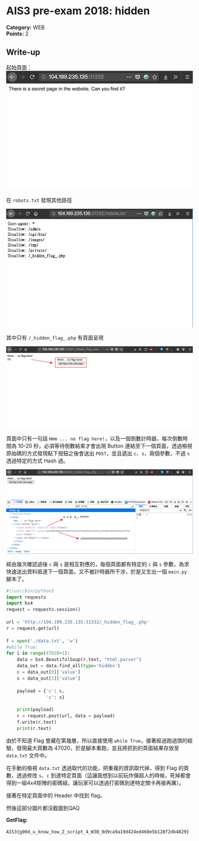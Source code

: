 # AIS3 pre-exam 2018: hidden

**Category:** WEB  
**Points:** 2  

## Write-up

起始頁面：
![index](index.png)

在 `robots.txt` 發現其他路徑  

![robots.txt](robots.txt.png)

其中只有 `/_hidden_flag_.php` 有頁面呈現

![hidden_flag1](_hidden_flag1.png)

頁面中只有一句話 `Hmm ... no flag here!`，以及一個倒數計時器，每次倒數時間為 10-20 秒，必須等待倒數結束才會出現 Button 連結至下一個頁面，透過檢視原始碼的方式發現點下按鈕之後會送出 `POST`，並且遞出 `c`、`s`，兩個參數，不過 `s` 透過特定的方式 Hash 過。

![hidden_flag2](_hidden_flag2.png)

經由幾次確認過後 `c` 與 `s` 是相互對應的，每個頁面都有特定的 `c` 與 `s` 參數，為求快速送出資料抵達下一個頁面，又不被計時器所干涉，於是又生出一個 `main.py` 腳本了。

```python
#!/usr/bin/python3
import requests
import bs4
request = requests.session()

url = 'http://104.199.235.135:31332/_hidden_flag_.php'
r = request.get(url)

f = open('./data.txt', 'w')
#while True:
for i in range(47020+1):
    data = bs4.BeautifulSoup(r.text, "html.parser")
    data_out = data.find_all(type='hidden')
    c = data_out[0]['value']
    s = data_out[1]['value']

    payload = {'c': c,
               's': s}

    print(payload)
    r = request.post(url, data = payload)
    f.write(r.text)
    print(r.text)
```

由於不知道 Flag 會藏在第幾層，所以直接使用 `while True`，接著經過跑過頭的經驗，發現最大頁數為 47020，於是腳本重跑，並且將抓到的頁面結果存放至 `data.txt` 文件中。

在手動的檢視 `data.txt` 透過取代的功能，把重複的資訊取代掉，得到 Flag 的頁數，透過修改 `s`、`c` 到達特定頁面（這讓我想到以前玩炸彈超人的時候，死掉都會得到一組4x4矩陣的密碼組，讓玩家可以透過打密碼到達特定關卡再接再厲）。

接著在特定頁面中的 Header 中找到 flag。

然後這部分圖片都沒截圖到QAQ

**GetFlag:**

`AIS3{g00d_u_know_how_2_script_4_W3B_9d9ca9a19d424ed460e5b128f2db4829}`